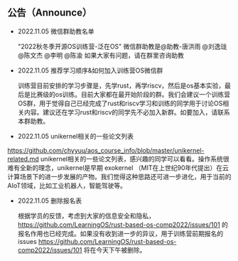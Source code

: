 ## 公告（Announce）

- 2022.11.05 微信群助教名单

  "2022秋冬季开源OS训练营-泛在OS" 微信群助教是@助教-唐洪雨 @刘逸珑 @陈文杰 @李明 @陈渝  如果大家有问题，请在群里咨询助教

- 2022.11.05 推荐学习顺序&如何加入训练营OS微信群

  训练营目前安排的学习步骤是，先学rust，再学riscv，然后是os基本实验，最后是比赛级的os训练。目前大家都在最开始阶段的群。我们会建议一个训练营OS群，用于觉得自己已经完成了rust和riscv学习和训练的同学用于讨论OS相关内容。建议还在学习rust和riscv的同学先不必加入新群。如要加入，请联系本群助教。
  
 - 2022.11.05 unikernel相关的一些论文列表

  https://github.com/chyyuu/aos_course_info/blob/master/unikernel-related.md  unikernel相关的一些论文列表，感兴趣的同学可以看看。操作系统很难有全新的理念，unikernel是早期 exokernel （MIT在上世纪90年代提出）在云计算场景下的进一步发展的产物。我们觉得这种思路还可进一步进化，用于当前的AIoT领域，比如工业机器人，智能驾驶等。

- 2022.11.05 删除报名表
 
  根据学员的反馈，考虑到大家的信息安全和隐私， https://github.com/LearningOS/rust-based-os-comp2022/issues/101 的报名作用也已经完成。如果没有收到进一步的异议，用于训练营前期报名的issues https://github.com/LearningOS/rust-based-os-comp2022/issues/101 将在今天下午被删除。
